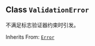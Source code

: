 

## Class  `ValidationError` 
不满足标志验证器约束时引发。

Inherits From: [ `Error` ](https://tensorflow.google.cn/api_docs/python/tf/compat/v1/flags/Error)

